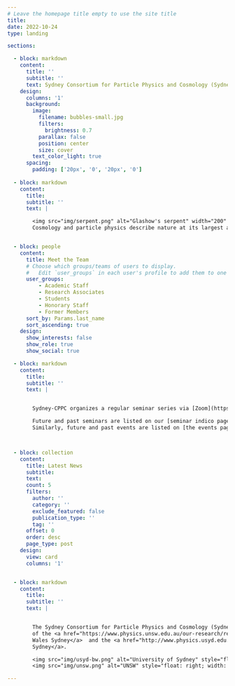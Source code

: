 ```yaml
---
# Leave the homepage title empty to use the site title
title:
date: 2022-10-24
type: landing

sections:

  - block: markdown
    content:
      title: '' 
      subtitle: ''
      text: Sydney Consortium for Particle Physics and Cosmology (Sydney-CPPC)
    design:
      columns: '1'
      background:
        image: 
          filename: bubbles-small.jpg
          filters:
            brightness: 0.7
          parallax: false
          position: center
          size: cover
        text_color_light: true
      spacing:
        padding: ['20px', '0', '20px', '0']
 
  - block: markdown
    content:
      title:
      subtitle: ''
      text: |

        <img src="img/serpent.png" alt="Glashow's serpent" width="200" align="left" style="margin:0px 50px"/>
        Cosmology and particle physics describe nature at its largest and shortest distances, respectively. Both are intimately linked in the early universe with its extreme conditions of high temperature, densities and energies. This is depicted in the cosmic ouroboros. Our <a href="research">research</a> is focused on different aspects of this connection.


  - block: people
    content:
      title: Meet the Team
      # Choose which groups/teams of users to display.
      #   Edit `user_groups` in each user's profile to add them to one or more of these groups.
      user_groups:
          - Academic Staff
          - Research Associates
          - Students
          - Honorary Staff
          - Former Members
      sort_by: Params.last_name
      sort_ascending: true
    design:
      show_interests: false
      show_role: true
      show_social: true

  - block: markdown
    content:
      title:
      subtitle: ''
      text: |


        Sydney-CPPC organizes a regular seminar series via [Zoom](https://uni-sydney.zoom.us/j/610935631) which is open to everyone. The usual times for the seminars are Thursdays at 16:00 Sydney time. Just click the link above to connect. The recordings of most of the seminars are available via our [Youtube channel](https://www.youtube.com/channel/UCtVYU6uw6Xu1UWq6OvLbpvg).

        Future and past seminars are listed on our [seminar indico page](https://indico.cern.ch/category/14675/), which also provides a [calendar](https://indico.cern.ch/export/categ/14675.ics?from=-31d) with all upcoming events.
        Similarly, future and past events are listed on [the events page](https://indico.cern.ch/category/12731/). 



  - block: collection
    content:
      title: Latest News
      subtitle:
      text:
      count: 5
      filters:
        author: ''
        category: ''
        exclude_featured: false
        publication_type: ''
        tag: ''
      offset: 0
      order: desc
      page_type: post
    design:
      view: card
      columns: '1'


  - block: markdown
    content:
      title:
      subtitle: ''
      text: |


        The Sydney Consortium for Particle Physics and Cosmology (Sydney-CPPC) consists
        of the <a href="https://www.physics.unsw.edu.au/our-research/research-areas/fundamental-physics">cosmology and particle physics group at the University of New South
        Wales Sydney</a>  and the <a href="http://www.physics.usyd.edu.au/hienergy/index.php/Main_Page">particle physics group at the University of
        Sydney</a>.

        <img src="img/usyd-bw.png" alt="University of Sydney" style="float:right; width: 33%; max-width: 500px; min-width: 200px"/>
        <img src="img/unsw.png" alt="UNSW" style="float: right; width: 30%; max-width: 500px; min-width: 200px"/>

---
```

